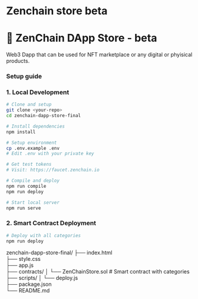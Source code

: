 # Zenchain store beta

# 🛒 ZenChain DApp Store - beta
Web3 Dapp that can be used for NFT marketplace or any digital or phyisical products.

### **Setup guide**

### **1. Local Development**
```bash
# Clone and setup
git clone <your-repo>
cd zenchain-dapp-store-final

# Install dependencies
npm install

# Setup environment
cp .env.example .env
# Edit .env with your private key

# Get test tokens
# Visit: https://faucet.zenchain.io

# Compile and deploy
npm run compile
npm run deploy

# Start local server
npm run serve
```

### **2. Smart Contract Deployment**
```bash
# Deploy with all categories
npm run deploy

```
zenchain-dapp-store-final/
├── index.html               
├── style.css                
├── app.js                  
├── contracts/
│   └── ZenChainStore.sol   # Smart contract with categories
├── scripts/
│   └── deploy.js           
├── package.json            
└── README.md               
```

